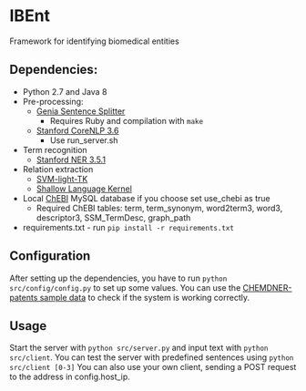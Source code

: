 # IBEnt
Framework for identifying biomedical entities

## Dependencies:
* Python 2.7 and Java 8
* Pre-processing:
    * [Genia Sentence Splitter](http://www.nactem.ac.uk/y-matsu/geniass/)
        * Requires Ruby and compilation with `make`
    * [Stanford CoreNLP 3.6](http://stanfordnlp.github.io/CoreNLP/)
        * Use run_server.sh
* Term recognition
    * [Stanford NER 3.5.1](http://nlp.stanford.edu/software/CRF-NER.shtml)
* Relation extraction
    * [SVM-light-TK](http://disi.unitn.it/moschitti/Tree-Kernel.htm)
    * [Shallow Language Kernel](https://hlt-nlp.fbk.eu/technologies/jsre)
* Local [ChEBI](https://www.ebi.ac.uk/chebi/) MySQL database if you choose set use_chebi as true
    * Required ChEBI tables: term, term_synonym, word2term3, word3, descriptor3, SSM_TermDesc, graph_path
* requirements.txt - run `pip install -r requirements.txt`

## Configuration
After setting up the dependencies, you have to run `python src/config/config.py` to set up some values.
You can use the [CHEMDNER-patents sample data](http://www.biocreative.org/media/store/files/2015/chemdner_patents_sample_v02.tar.zip) to check if the system is working correctly.

## Usage

Start the server with `python src/server.py` and input text with `python src/client`.
You can test the server with predefined sentences using `python src/client [0-3]`
You can also use your own client, sending a POST request to the address in config.host_ip.
